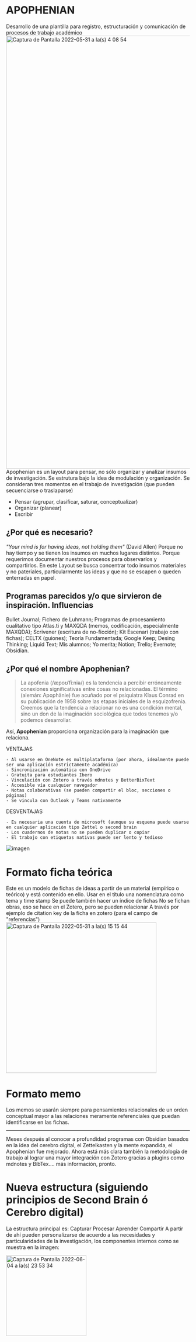 # APOPHENIAN
Desarrollo de una plantilla para registro, estructuración y comunicación de procesos de trabajo académico 
<img width="1184" alt="Captura de Pantalla 2022-05-31 a la(s) 4 08 54" src="https://user-images.githubusercontent.com/69394840/171137439-e1d4d473-2d5d-4891-966f-a97e315d6c4a.png">
Apophenian es un layout para pensar, no sólo organizar y analizar insumos de investigación. Se estrutura bajo la idea de modulación y organización. 
Se consideran tres momentos en el trabajo de investigación (que pueden secuenciarse o traslaparse)
- Pensar (agrupar, clasificar, saturar, conceptualizar)
- Organizar (planear)
- Escribir

## ¿Por qué es necesario?
*"Your mind is for having ideas, not holding them"* (David Allen)
Porque no hay tiempo y se tienen los insumos en muchos lugares distintos.
Porque requerimos documentar nuestros procesos para observarlos y compartirlos.
En este Layout se busca concentrar todo insumos materiales y no pateriales, particularmente las ideas y que no se escapen o queden enterradas en papel.
## Programas parecidos y/o que sirvieron de inspiración. Influencias
Bullet Journal; Fichero de Luhmann; Programas de procesamiento cualitativo tipo Atlas.ti y MAXQDA (memos, codificación, especialmente MAXQDA);  Scrivener (escritura de no-ficción); Kit Escenari (trabajo con fichas); CELTX (guiones); Teoría Fundamentada; Google Keep; Desing Thinking; Liquid Text; Mis alumnos;
Yo merita; Notion; Trello; Evernote; Obsidian. 
## ¿Por qué el nombre Apophenian?
> La apofenia (/æpoʊˈfiːniə/) es la tendencia a percibir erróneamente conexiones significativas entre cosas no relacionadas. El término (alemán: Apophänie) fue acuñado por el psiquiatra Klaus Conrad en su publicación de 1958 sobre las etapas iniciales de la esquizofrenia.
Creemos que la tendencia a relacionar no es una condición mental, sino un don de la imaginación sociológica que todos tenemos y/o podemos desarrollar.

Así, **Apophenian**  proporciona organización para la imaginación que relaciona.

VENTAJAS

	- Al usarse en OneNote es multiplataforma (por ahora, idealmente puede ser una aplicación estrictamente académica)
	- Sincronización automática con OneDrive
	- Gratuita para estudiantes Ibero
	- Vinculación con Zotero a través mdnotes y BetterBixText
	- Accesible vía cualquier navegador
	- Notas colaborativas (se pueden compartir el bloc, secciones o páginas)
	- Se vincula con Outlook y Teams nativamente 
DESVENTAJAS

	- Es necesaria una cuenta de microsoft (aunque su esquema puede usarse en cualquier aplicación tipo Zettel o second brain
	- Los cuadernos de notas no se pueden duplicar o copiar 
	- El trabajo con etiquetas nativas puede ser lento y tedioso


![imagen](https://user-images.githubusercontent.com/69394840/171135899-bf41ca92-86af-4c51-9acd-6fa8107b88bd.png)

# Formato ficha teórica
Este es un modelo de fichas de ideas a partir de un material (empírico o teórico) y está contenido en ello.
Usar en el título una nomenclatura como tema y time stamp
Se puede también hacer un índice de fichas
No se fichan obras, eso se hace en el Zotero, pero se pueden relacionar
A través por ejemplo de citation key de la ficha en zotero (para el campo de "referencias")
<img width="412" alt="Captura de Pantalla 2022-05-31 a la(s) 15 15 44" src="https://user-images.githubusercontent.com/69394840/171277099-1897c36b-5028-4853-a6c9-7eba5566c0f4.png">
# Formato memo
Los memos se usarán siempre para pensamientos relacionales  de un orden conceptual mayor a las relaciones meramente referenciales que puedan identificarse en las fichas. 

***




Meses después al conocer a profundidad programas con Obsidian basados en la idea del cerebro digital, el Zettelkasten y la mente expandida, el Apophenian fue mejorado. Ahora está más clara también la metodología de trabajo al lograr una mayor integración con Zotero gracias a plugins como mdnotes y BibTex.... más información, pronto.

# Nueva estructura (siguiendo principios de Second Brain ó Cerebro digital)
La estructura principal es:
	Capturar
	Procesar
	Aprender
	Compartir
A partir de ahí pueden personalizarse de acuerdo a las necesidades y particularidades de la investigación, los componentes internos como se muestra en la imagen:

<img width="220" alt="Captura de Pantalla 2022-06-04 a la(s) 23 53 34" src="https://user-images.githubusercontent.com/69394840/172035608-57be64ce-31f2-42ad-a854-06ba7865e778.png">

